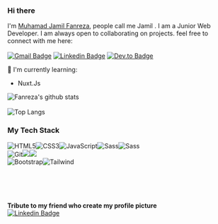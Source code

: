 ### Hi there

I'm [Muhamad Jamil Fanreza](https://fanreza.github,io), people call me Jamil . I am a Junior Web Developer. I am always open to collaborating on projects. feel free to connect with me here: <br><br>
[![Gmail Badge](https://img.shields.io/badge/Gmail-D14836?style=for-the-badge&logo=gmail&logoColor=white&link=mailto:rezaramdhani461@gmail.com)](mailto:rezaramdhani461@gmail.com)
[![Linkedin Badge](https://img.shields.io/badge/LinkedIn-0077B5?style=for-the-badge&logo=linkedin&logoColor=white&link=https://www.linkedin.com/in/fanreza/)](https://www.linkedin.com/in/fanreza/)
[![Dev.to Badge](https://img.shields.io/badge/dev.to-0A0A0A?style=for-the-badge&logo=devdotto&logoColor=white&link=https://dev.to/fanreza)](https://dev.to/fanreza)

:page_with_curl: I'm currently learning:
- Nuxt.Js

![Fanreza's github stats](https://bad-apple-github-readme.vercel.app/api?show_bg=1&username=fanreza&include_all_commits=true&count_private=true&show_icons=true&theme=synthwave) <br><br>
![Top Langs](https://github-readme-stats.vercel.app/api/top-langs/?username=fanreza&hide=TeX&layout=compact&theme=synthwave)
### My Tech Stack

![HTML5](https://img.shields.io/badge/-HTML5-%23E44D27?style=for-the-badge&logo=html5&logoColor=ffffff)![CSS3](https://img.shields.io/badge/-CSS3-%231572B6?style=for-the-badge&logo=css3)![JavaScript](https://img.shields.io/badge/-JavaScript-%23F7DF1C?style=for-the-badge&logo=javascript&logoColor=000000&labelColor=%23F7DF1C&color=%23FFCE5A)![Sass](https://img.shields.io/badge/-Sass-%23CC6699?style=for-the-badge&logo=sass&logoColor=ffffff)![Sass](https://img.shields.io/badge/Vue.js-35495E?style=for-the-badge&logo=vue.js&logoColor=4FC08D)
<br>
![Git](https://img.shields.io/badge/-Git-%23F05032?style=for-the-badge&logo=git&logoColor=%23ffffff)<img src="https://img.shields.io/badge/-Github-181717?style=for-the-badge&logo=GitHub&logoColor=white"/><img src="https://img.shields.io/badge/-NPM-CB3837?style=for-the-badge&logo=NPM&logoColor=white"/>
<br>
![Bootstrap](https://img.shields.io/badge/-Bootstrap-563D7C?style=for-the-badge&logo=bootstrap)![Tailwind](https://img.shields.io/badge/Tailwind_CSS-38B2AC?style=for-the-badge&logo=tailwind-css&logoColor=white)
<br><br><br><br><br>


**Tribute to my friend who create my profile picture** <br>
[![Linkedin Badge](https://img.shields.io/badge/LinkedIn-0077B5?style=for-the-badge&logo=linkedin&logoColor=white&link=https://www.linkedin.com/in/muhammad-izaz-zauhair-15302b218/)](https://www.linkedin.com/in/muhammad-izaz-zauhair-15302b218/)
